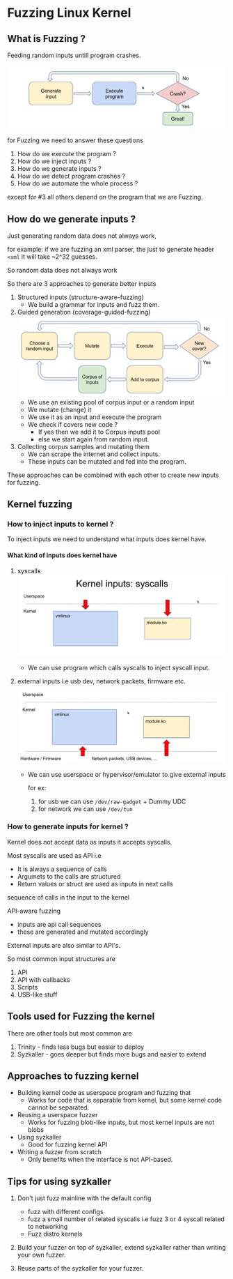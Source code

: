 # Fuzzing Linux Kernel 

## What is Fuzzing ? 
Feeding random inputs untill program crashes. 

![fuzzing](assets/fuzzing-img.png)

for Fuzzing we need to answer these questions 

1.  How do we execute the program ? 
1.  How do we inject inputs ?
1.  How do we generate inputs ?
1.  How do we detect program crashes ?
1.  How do we automate the whole process ? 

except for #3 all others depend on the program that we are Fuzzing.

## How do we generate inputs ? 
Just generating random data does not always work, 

for example: if we are fuzzing an xml parser, the just to generate header 
`<xml` it will take ~2^32 guesses. 

So random data does not always work 

So there are 3 approaches to generate better inputs 
1.  Structured inputs (structure-aware-fuzzing)
    -   We build a grammar for inputs and fuzz them. 
2.  Guided generation (coverage-guided-fuzzing)
    ![fuzzing](assets/guided-generation-fuzzing.png)
    -   We use an existing pool of corpus input or a random input
    -   We mutate (change) it 
    -   We use it as an input and execute the program
    -   We check if covers new code ? 
        - If yes then we add it to Corpus inputs pool 
        - else we start again from random input. 
3.  Collecting corpus samples and mutating them 
    -   We can scrape the internet and collect inputs.
    -   These inputs can be mutated and fed into the program. 

These approaches can be combined with each other to create new inputs for fuzzing.


## Kernel fuzzing   

### How to inject inputs to kernel ?
To inject inputs we need to understand what inputs does kernel have. 

#### What kind of inputs does kernel have 

1.  syscalls
    ![fuzzing](assets/kernel-inputs-syscall.png)
    -   We can use program which calls syscalls to inject syscall input.

2.  external inputs i.e usb dev, network packets, firmware etc. 

    ![fuzzing](assets/kernel-inputs-external.png)
    -   We can use userspace or hypervisor/emulator to give external inputs
        
        for ex: 
        1.  for usb we can use `/dev/raw-gadget` + Dummy UDC 
        1.  for network we can use `/dev/tun`

### How to generate inputs for kernel ?

Kernel does not accept data as inputs it accepts syscalls. 

Most syscalls are used as API i.e 
-   It is always a sequence of calls 
-   Argumets to the calls are structured 
-   Return values or struct are used as inputs in next calls 

sequence of calls in the input to the kernel

API-aware fuzzing 
-   inputs are api call sequences 
-   these are generated and mutated accordingly

External inputs are also similar to API's. 

So most common input structures are 
1.  API 
1.  API with callbacks 
1.  Scripts 
1.  USB-like stuff

## Tools used for Fuzzing the kernel 

There are other tools but most common are 
1.  Trinity - finds less bugs but easier to deploy
2.  Syzkaller - goes deeper but finds more bugs and easier to extend

## Approaches to fuzzing kernel  

-   Building kernel code as userspace program and fuzzing that
    -   Works for code that is separable from kernel, but some kernel code 
        cannot be separated.
-   Reusing a userspace fuzzer
    -   Works for fuzzing blob-like inputs, but most kernel inputs are not blobs
-   Using syzkaller
    -   Good for fuzzing kernel API 
-   Writing a fuzzer from scratch
    -   Only benefits when the interface is not API-based.


## Tips for using syzkaller
1.  Don't just fuzz mainline with the default config
    -   fuzz with different configs
    -   fuzz a small number of related syscalls 
        i.e fuzz 3 or 4 syscall related to networking
    -   Fuzz distro kernels

1.  Build your fuzzer on top of syzkaller, extend syzkaller rather than writing 
    your own fuzzer. 

1.  Reuse parts of the syzkaller for your fuzzer. 



